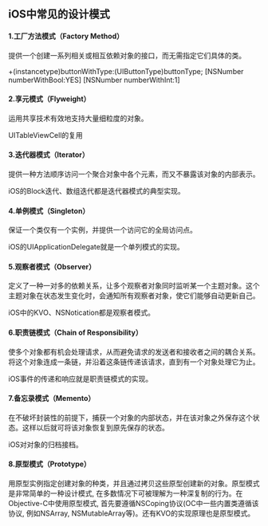 ## iOS中常见的设计模式

#### 1.工厂方法模式（Factory Method）
提供一个创建一系列相关或相互依赖对象的接口，而无需指定它们具体的类。

+(instancetype)buttonWithType:(UIButtonType)buttonType;
[NSNumber numberWithBool:YES] 
[NSNumber numberWithInt:1]

#### 2.享元模式（Flyweight）
运用共享技术有效地支持大量细粒度的对象。

UITableViewCell的复用

#### 3.迭代器模式（Iterator）
提供一种方法顺序访问一个聚合对象中各个元素，而又不暴露该对象的内部表示。

iOS的Block迭代、数组迭代都是迭代器模式的典型实现。

#### 4.单例模式（Singleton）
保证一个类仅有一个实例，并提供一个访问它的全局访问点。

iOS的UIApplicationDelegate就是一个单列模式的实现。

#### 5.观察者模式（Observer）
定义了一种一对多的依赖关系，让多个观察者对象同时监听某一个主题对象。这个主题对象在状态发生变化时，会通知所有观察者对象，使它们能够自动更新自己。

iOS中的KVO、NSNotication都是观察者模式。

#### 6.职责链模式（Chain of Responsibility）
使多个对象都有机会处理请求，从而避免请求的发送者和接收者之间的耦合关系。将这个对象连成一条链，并沿着这条链传递该请求，直到有一个对象处理它为止。

iOS事件的传递和响应就是职责链模式的实现。

#### 7.备忘录模式（Memento）
在不破坏封装性的前提下，捕获一个对象的内部状态，并在该对象之外保存这个状态。这样以后就可将该对象恢复到原先保存的状态。

iOS对对象的归档接档。

#### 8.原型模式（Prototype）
用原型实例指定创建对象的种类，并且通过拷贝这些原型创建新的对象。原型模式是非常简单的一种设计模式, 在多数情况下可被理解为一种深复制的行为。在Objective-C中使用原型模式, 首先要遵循NSCoping协议(OC中一些内置类遵循该协议, 例如NSArray, NSMutableArray等)。还有KVO的实现原理也是原型模式。




